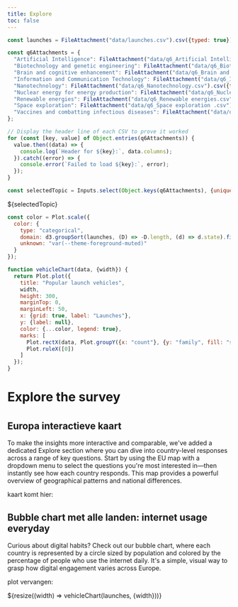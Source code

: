 ```yaml
---
title: Explore
toc: false
---
```


```js
const launches = FileAttachment("data/launches.csv").csv({typed: true});
```

```js
const q6Attachments = {
  "Artificial Intelligence": FileAttachment("data/q6_Artificial Intelligence .csv").csv({typed: true}),
  "Biotechnology and genetic engineering": FileAttachment("data/q6_Biotechnology and genetic engineering.csv").csv({typed: true}),
  "Brain and cognitive enhancement": FileAttachment("data/q6_Brain and cognitive enhancement.csv").csv({typed: true}),
  "Information and Communication Technology": FileAttachment("data/q6_Information and Communication Technology.csv").csv({typed: true}),
  "Nanotechnology": FileAttachment("data/q6_Nanotechnology.csv").csv({typed: true}),
  "Nuclear energy for energy production": FileAttachment("data/q6_Nuclear energy for energy production .csv").csv({typed: true}),
  "Renewable energies": FileAttachment("data/q6_Renewable energies.csv").csv({typed: true}),
  "Space exploration": FileAttachment("data/q6_Space exploration .csv").csv({typed: true}),
  "Vaccines and combatting infectious diseases": FileAttachment("data/q6_Vaccines and combatting infectious diseases .csv").csv({typed: true})
};

// Display the header line of each CSV to prove it worked
for (const [key, value] of Object.entries(q6Attachments)) {
  value.then((data) => {
    console.log(`Header for ${key}:`, data.columns);
  }).catch((error) => {
    console.error(`Failed to load ${key}:`, error);
  });
}

const selectedTopic = Inputs.select(Object.keys(q6Attachments), {unique: true, sort: true, label: "Topic:"});
```

<div class="card" style="display: flex; flex-direction: column; gap: 1rem;">
  ${selectedTopic}
</div>

<!-- A shared color scale for consistency, sorted by the number of launches -->

```js
const color = Plot.scale({
  color: {
    type: "categorical",
    domain: d3.groupSort(launches, (D) => -D.length, (d) => d.state).filter((d) => d !== "Other"),
    unknown: "var(--theme-foreground-muted)"
  }
});
```

```js
function vehicleChart(data, {width}) {
  return Plot.plot({
    title: "Popular launch vehicles",
    width,
    height: 300,
    marginTop: 0,
    marginLeft: 50,
    x: {grid: true, label: "Launches"},
    y: {label: null},
    color: {...color, legend: true},
    marks: [
      Plot.rectX(data, Plot.groupY({x: "count"}, {y: "family", fill: "state", tip: true, sort: {y: "-x"}})),
      Plot.ruleX([0])
    ]
  });
}
```
<h1>Explore the survey</h1>
<br><h2>Europa interactieve kaart</h2>
<br>
<br>
<h4>To make the insights more interactive and comparable, we've added a dedicated Explore section where you can dive into country-level responses across a range of key questions. Start by using the EU map with a dropdown menu to select the questions you're most interested in—then instantly see how each country responds. This map provides a powerful overview of geographical patterns and national differences.</h4>

kaart komt hier:

<br>
<h2>Bubble chart met alle landen: internet usage everyday</h2>
<br>
<br>
<h4>Curious about digital habits? Check out our bubble chart, where each country is represented by a circle sized by population and colored by the percentage of people who use the internet daily. It's a simple, visual way to grasp how digital engagement varies across Europe.</h4>

plot vervangen:

<div class="grid grid-cols-1">
  <div class="card">
    ${resize((width) => vehicleChart(launches, {width}))}
  </div>
</div>

<style>
h2 {
  display: inline;
}

h4 {
  display: inline;
  font-weight: normal;
}
</style>